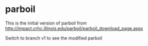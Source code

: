 # parboil

This is the initial version of parboil from http://impact.crhc.illinois.edu/parboil/parboil_download_page.aspx

Switch to branch v1 to see the modified parboil
